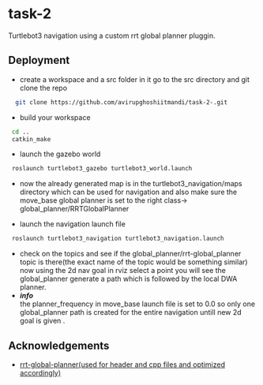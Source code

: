 
# task-2

Turtlebot3 navigation using a custom rrt global planner pluggin.



## Deployment

 - create a workspace and a src folder in it go to the src directory and git clone the repo

```bash
  git clone https://github.com/avirupghoshiitmandi/task-2-.git

```
- build your workspace
```bash
 cd ..
 catkin_make
 ```
 - launch the gazebo world
 ```bash
  roslaunch turtlebot3_gazebo turtlebot3_world.launch
  ```

- now the already generated map is in the turtlebot3_navigation/maps directory which can be used for navigation and also make sure the move_base global planner is set to the right class->  global_planner/RRTGlobalPlanner

- launch the navigation launch file
```bash
 roslaunch turtlebot3_navigation turtlebot3_navigation.launch
 ```
- check on the topics and see if the global_planner/rrt-global_planner topic is there(the exact name of the topic would be something similar) now using the 2d nav goal in rviz select a point you will see the global_planner generate a path which is followed by the local DWA planner.
- ***info***  
  the planner_frequency in move_base launch file is set to 0.0 so only one global_planner path is created for the entire navigation untill new 2d goal is given .
## Acknowledgements

 - [rrt-global-planner(used for header and cpp files and optimized accordingly)](https://github.com/mech0ctopus/rrt-global-planner)


